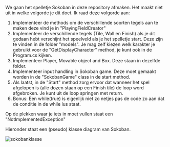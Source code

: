 We gaan het spelletje Sokoban in deze repository afmaken. Het maakt niet uit in welke volgorde je dit doet. Ik raad deze volgorde aan:
1. Implementeer de methods om de verschillende soorten tegels aan te maken deze vind je in "PlayingFieldCreator"
2. Implementeer de verschillende tegels (Tile, Wall en Finish) als je dit gedaan hebt verschijnt het speelveld als je het spelletje start. Deze zijn te vinden in de folder "models". Je mag zelf kiezen welk karakter je gebruikt voor de "GetDisplayCharacter" method, je kunt ook in de Program.cs kijken.
3. Implementeer Player, Movable object and Box. Deze staan in dezelfde folder.
4. Implementeer input handling in Sokoban game. Deze moet gemaakt worden in de "SokobanGame" class in de start method.
5. Als laatst, in de "Start" method zorg ervoor dat wanneer het spel afgelopen is (alle dozen staan op een Finish tile) de loop word afgebroken. Je kunt uit de loop springen met return.
6. Bonus: Een while(true) is eigenlijk niet zo netjes pas de code zo aan dat de conditie in de while lus staat.

Op de plekken waar je iets in moet vullen staat een "NotImplementedException"

Hieronder staat een (pseudo) klasse diagram van Sokoban.

![sokobanklasse](https://github.com/user-attachments/assets/18f3bd62-c18f-43c2-9462-a9337c9aea9b)
